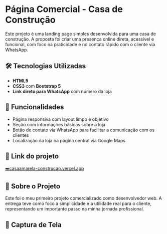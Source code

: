 # Página Comercial - Casa de Construção

Este projeto é uma landing page simples desenvolvida para uma casa de construção. A proposta foi criar uma presença online direta, acessível e funcional, com foco na praticidade e no contato rápido com o cliente via WhatsApp.

## 🛠️ Tecnologias Utilizadas

- **HTML5**
- **CSS3** com **Bootstrap 5**
- **Link direto para WhatsApp** com número da loja

## 📱 Funcionalidades

- Página responsiva com layout limpo e objetivo
- Seção com informações básicas sobre a loja
- Botão de contato via WhatsApp para facilitar a comunicação com os clientes
- Localização da loja na página central via Google Maps

## 🔗 Link do projeto

[➡️casaamarela-construcao.vercel.app](https://casa-amarela.vercel.app/)

## 💼 Sobre o Projeto

Este foi o meu primeiro projeto comercializado como desenvolvedor web. A entrega teve como foco a simplicidade e a utilidade real para o cliente, representando um importante passo na minha jornada profissional.

## 📸 Captura de Tela
